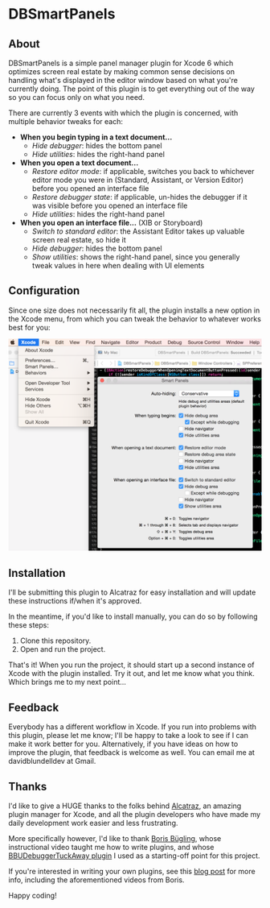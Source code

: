 DBSmartPanels
=============

About
-----

DBSmartPanels is a simple panel manager plugin for Xcode 6 which optimizes screen real estate by making common sense decisions on handling what's displayed in the editor window based on what you're currently doing. The point of this plugin is to get everything out of the way so you can focus only on what you need.

There are currently 3 events with which the plugin is concerned, with multiple behavior tweaks for each:
* <b>When you begin typing in a text document...</b>
    * <i>Hide debugger</i>: hides the bottom panel
    * <i>Hide utilities</i>: hides the right-hand panel
* <b>When you open a text document...</b>
    * <i>Restore editor mode</i>: if applicable, switches you back to whichever editor mode you were in (Standard, Assistant, or Version Editor) before you opened an interface file
    * <i>Restore debugger state</i>: if applicable, un-hides the debugger if it was visible before you opened an interface file
    * <i>Hide utilities</i>: hides the right-hand panel
* <b>When you open an interface file...</b> (XIB or Storyboard)
    * <i>Switch to standard editor</i>: the Assistant Editor takes up valuable screen real estate, so hide it
    * <i>Hide debugger</i>: hides the bottom panel
    * <i>Show utilities</i>: shows the right-hand panel, since you generally tweak values in here when dealing with UI elements

Configuration
-------------

Since one size does not necessarily fit all, the plugin installs a new option in the Xcode menu, from which you can tweak the behavior to whatever works best for you:

<img src="https://raw.githubusercontent.com/chaingarden/DBSmartPanels/master/Screenshots/DemoScreenshot.png" />

Installation
------------

I'll be submitting this plugin to Alcatraz for easy installation and will update these instructions if/when it's approved.

In the meantime, if you'd like to install manually, you can do so by following these steps:

1. Clone this repository.
2. Open and run the project.

That's it! When you run the project, it should start up a second instance of Xcode with the plugin installed. Try it out, and let me know what you think. Which brings me to my next point...

Feedback
--------

Everybody has a different workflow in Xcode. If you run into problems with this plugin, please let me know; I'll be happy to take a look to see if I can make it work better for you. Alternatively, if you have ideas on how to improve the plugin, that feedback is welcome as well. You can email me at davidblundelldev at Gmail.

Thanks
------

I'd like to give a HUGE thanks to the folks behind <a href="http://alcatraz.io">Alcatraz</a>, an amazing plugin manager for Xcode, and all the plugin developers who have made my daily development work easier and less frustrating.

More specifically however, I'd like to thank <a href="https://github.com/neonichu">Boris Bügling</a>, whose instructional video taught me how to write plugins, and whose <a href="https://github.com/neonichu/BBUDebuggerTuckAway">BBUDebuggerTuckAway plugin</a> I used as a starting-off point for this project.

If you're interested in writing your own plugins, see this <a href="http://alcatraz.io/blog/writing-plugins/">blog post</a> for more info, including the aforementioned videos from Boris.

Happy coding!
